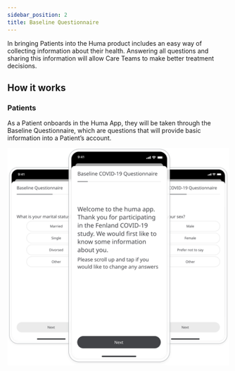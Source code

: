 ```yaml
---
sidebar_position: 2
title: Baseline Questionnaire
---
```


In bringing Patients into the Huma product includes an easy way of collecting information about their health. Answering all questions and sharing this information will allow Care Teams to make better treatment decisions.

## How it works

### Patients

As a Patient onboards in the Huma App, they will be taken through the Baseline Questionnaire, which are questions that will provide basic information into a Patient’s account. 

![Baseline Questionnaire in Huma App](./assets/baseline-questionnaire.svg)